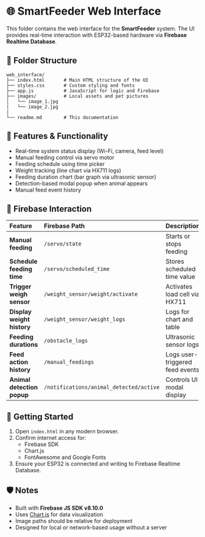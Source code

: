 # 🌐 SmartFeeder Web Interface

This folder contains the web interface for the **SmartFeeder** system. The UI provides real-time interaction with ESP32-based hardware via **Firebase Realtime Database**.

## 📁 Folder Structure

```
web_interface/
├── index.html       # Main HTML structure of the UI
├── styles.css       # Custom styling and fonts
├── app.js           # JavaScript for logic and Firebase
├── images/          # Local assets and pet pictures
│   └── image_1.jpg
|   └── image_2.jpg
|
└── readme.md        # This documentation
```

## 🧩 Features & Functionality

- Real-time system status display (Wi-Fi, camera, feed level)
- Manual feeding control via servo motor
- Feeding schedule using time picker
- Weight tracking (line chart via HX711 logs)
- Feeding duration chart (bar graph via ultrasonic sensor)
- Detection-based modal popup when animal appears
- Manual feed event history

## 🔌 Firebase Interaction

<table>
  <thead>
    <tr>
      <th style="text-align:left;">Feature</th>
      <th style="text-align:left;">Firebase Path</th>
      <th style="text-align:left;">Description</th>
    </tr>
  </thead>
  <tbody>
    <tr>
      <td><strong>Manual feeding</strong></td>
      <td><code>/servo/state</code></td>
      <td>Starts or stops feeding</td>
    </tr>
    <tr>
      <td><strong>Schedule feeding time</strong></td>
      <td><code>/servo/scheduled_time</code></td>
      <td>Stores scheduled time value</td>
    </tr>
    <tr>
      <td><strong>Trigger weigh sensor</strong></td>
      <td><code>/weight_sensor/weight/activate</code></td>
      <td>Activates load cell via HX711</td>
    </tr>
    <tr>
      <td><strong>Display weight history</strong></td>
      <td><code>/weight_sensor/weight_logs</code></td>
      <td>Logs for chart and table</td>
    </tr>
    <tr>
      <td><strong>Feeding durations</strong></td>
      <td><code>/obstacle_logs</code></td>
      <td>Ultrasonic sensor logs</td>
    </tr>
    <tr>
      <td><strong>Feed action history</strong></td>
      <td><code>/manual_feedings</code></td>
      <td>Logs user-triggered feed events</td>
    </tr>
    <tr>
      <td><strong>Animal detection popup</strong></td>
      <td><code>/notifications/animal_detected/active</code></td>
      <td>Controls UI modal display</td>
    </tr>
  </tbody>
</table>

## 🚀 Getting Started

1. Open `index.html` in any modern browser.
2. Confirm internet access for:
   - Firebase SDK
   - Chart.js
   - FontAwesome and Google Fonts
3. Ensure your ESP32 is connected and writing to Firebase Realtime Database.

## 🛡️ Notes

- Built with **Firebase JS SDK v8.10.0**
- Uses [Chart.js](https://www.chartjs.org/) for data visualization
- Image paths should be relative for deployment
- Designed for local or network-based usage without a server

